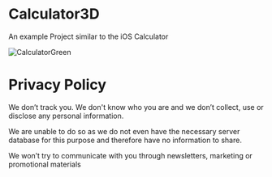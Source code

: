 # Calculator3D
An example Project similar to the iOS Calculator

![CalculatorGreen](https://raw.githubusercontent.com/FotiosTragopoulos/CalculatorGreen/master/image.png)

# Privacy Policy

We don’t track you. We don't know who you are and we don’t collect, use or disclose any personal information.

We are unable to do so as we do not even have the necessary server database for this purpose and therefore have no information to share.

We won’t try to communicate with you through newsletters, marketing or promotional materials
